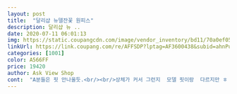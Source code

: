 ```yaml
---
layout: post 
title:  "달리샵 뉴델잔꽃 원피스" 
description: 달리샵 뉴 ..
date: 2020-07-11 06:01:13 
img: https://static.coupangcdn.com/image/vendor_inventory/bd11/70a0ef05bccd9bbce1812500b0edcdf67a4c9fa13c3404c987794b35b898.jpg 
linkUrl: https://link.coupang.com/re/AFFSDP?lptag=AF3600438&subid=ahnPublicAsk&pageKey=1637247275&itemId=2792313806&vendorItemId=70782011330&traceid=V0-113-5a3a27c98d9a9a34 
categories: [1001] 
color: A566FF 
price: 19420 
author: Ask View Shop 
cont:  "A분들은 핏 안나올듯.<br/><br/>상체가 커서 그런지  모델 핏이랑  다르지만 ㅎ 그래두 옷만보믄 이쁘네요<br/>식구중 77입는 사람 있어서 입어 봄.<br/><br/>안에 우라가 있어서 속비침 없어요.<br/><br/>이뻐요 제질두 보들보들 시원하구  비침감두없어요<br/>입었을때더예쁜옷인것같네요하늘하늘여성스러운옷입니다약간크긴하지만마음에들어요♡<br/>피부가 하얀 분이 입어야 예쁠것 같아요<br/>핏도 아주 좋고, 완전 편하고, 감촉도 좋고,<br/>핏은 모르겠지만 77까지도 입을 수 정도로 팔통,<br/>하지만 까만 피부라 뭔가 동남아 여자 같은... <br/><br/>한여름에 입어도 괜찮을 것 같을 정도로 시원하고 가볍습니다.<br/><br/>허리통 널널합니다.<br/> 가슴 B,C분들 입으면 예쁠것 같아요.<br/><br/>" 
---
```

